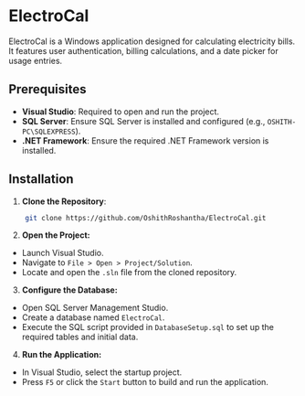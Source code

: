 # ElectroCal

ElectroCal is a Windows application designed for calculating electricity bills. It features user authentication, billing calculations, and a date picker for usage entries.

## Prerequisites

- **Visual Studio**: Required to open and run the project.
- **SQL Server**: Ensure SQL Server is installed and configured (e.g., `OSHITH-PC\SQLEXPRESS`).
- **.NET Framework**: Ensure the required .NET Framework version is installed.

## Installation

1. **Clone the Repository**:
 ```bash
     git clone https://github.com/OshithRoshantha/ElectroCal.git
```


2. **Open the Project:**
- Launch Visual Studio.
- Navigate to `File > Open > Project/Solution`.
- Locate and open the `.sln` file from the cloned repository.


3. **Configure the Database:**
- Open SQL Server Management Studio.
- Create a database named `ElectroCal`.
- Execute the SQL script provided in `DatabaseSetup.sql` to set up the required tables and initial data.

  
4. **Run the Application:**
- In Visual Studio, select the startup project.
- Press `F5` or click the `Start` button to build and run the application.
